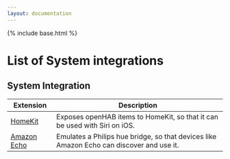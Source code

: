 ```yaml
---
layout: documentation
---
```


{% include base.html %}

# List of System integrations

## System Integration

| Extension | Description |
|-------|----------------------|
| [HomeKit]({{docu}}/addons/io/homekit/readme.html) | Exposes openHAB items to HomeKit, so that it can be used with Siri on iOS. |
| [Amazon Echo]({{docu}}/addons/io/hueemulation/readme.html) | Emulates a Philips hue bridge, so that devices like Amazon Echo can discover and use it. |
